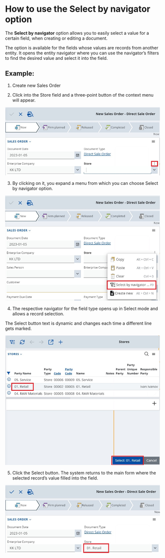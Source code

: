 # How to use the Select by navigator option

The **Select by navigator** option allows you to easily select a value for a certain field, when creating or editing a document.  

The option is available for the fields whose values are records from another entity. It opens the entity navigator where you can use the navigator’s filters to find the desired value and select it into the field. 

## Example: 

1. Create new Sales Order

2. Click into the Store field and a three-point button of the context menu will appear. 

![Pictures](pictures/03_three_points_button.png)

3. By clicking on it, you expand a menu from which you can choose Select by navigator option.

![Pictures](pictures/02_select_by_navigator.png)

4. The respective navigator for the field type opens up in Select mode and allows a record selection.  

The Select button text is dynamic and changes each time a different line gets marked.

![Pictures](pictures/04_navigator_ith_select_button.png)

5. Click the Select button. The system returns to the main form where the selected record’s value filled into the field.

![Pictures](pictures/05_filled_selected_value.png)
 
